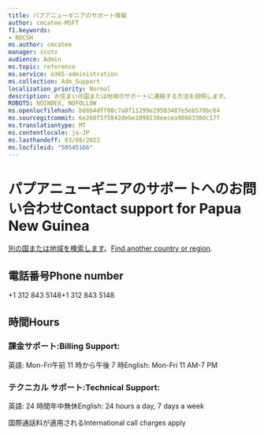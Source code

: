 ```yaml
---
title: パプアニューギニアのサポート情報
author: cmcatee-MSFT
f1.keywords:
- NOCSH
ms.author: cmcatee
manager: scotv
audience: Admin
ms.topic: reference
ms.service: o365-administration
ms.collection: Adm_Support
localization_priority: Normal
description: お住まいの国または地域のサポートに連絡する方法を説明します。
ROBOTS: NOINDEX, NOFOLLOW
ms.openlocfilehash: bd8b4dff08c7a8f11299e29503487e5eb570bc64
ms.sourcegitcommit: 6e260f5f5842debe1098138eecea9068330dc17f
ms.translationtype: MT
ms.contentlocale: ja-JP
ms.lasthandoff: 03/08/2021
ms.locfileid: "50545166"
---
```

# <a name="contact-support-for-papua-new-guinea"></a><span data-ttu-id="e9ce7-103">パプアニューギニアのサポートへのお問い合わせ</span><span class="sxs-lookup"><span data-stu-id="e9ce7-103">Contact support for Papua New Guinea</span></span>

<span data-ttu-id="e9ce7-104">[別の国または地域を検索します](../contact-support-for-business-products.md)。</span><span class="sxs-lookup"><span data-stu-id="e9ce7-104">[Find another country or region](../contact-support-for-business-products.md).</span></span>

## <a name="phone-number"></a><span data-ttu-id="e9ce7-105">電話番号</span><span class="sxs-lookup"><span data-stu-id="e9ce7-105">Phone number</span></span>
<span data-ttu-id="e9ce7-106">+1 312 843 5148</span><span class="sxs-lookup"><span data-stu-id="e9ce7-106">+1 312 843 5148</span></span>

## <a name="hours"></a><span data-ttu-id="e9ce7-107">時間</span><span class="sxs-lookup"><span data-stu-id="e9ce7-107">Hours</span></span>
### <a name="billing-support"></a><span data-ttu-id="e9ce7-108">課金サポート:</span><span class="sxs-lookup"><span data-stu-id="e9ce7-108">Billing Support:</span></span>

<span data-ttu-id="e9ce7-109">英語: Mon-Fri午前 11 時から午後 7 時</span><span class="sxs-lookup"><span data-stu-id="e9ce7-109">English: Mon-Fri 11 AM-7 PM</span></span>

### <a name="technical-support"></a><span data-ttu-id="e9ce7-110">テクニカル サポート:</span><span class="sxs-lookup"><span data-stu-id="e9ce7-110">Technical Support:</span></span>

<span data-ttu-id="e9ce7-111">英語: 24 時間年中無休</span><span class="sxs-lookup"><span data-stu-id="e9ce7-111">English: 24 hours a day, 7 days a week</span></span>

<span data-ttu-id="e9ce7-112">国際通話料が適用される</span><span class="sxs-lookup"><span data-stu-id="e9ce7-112">International call charges apply</span></span>
